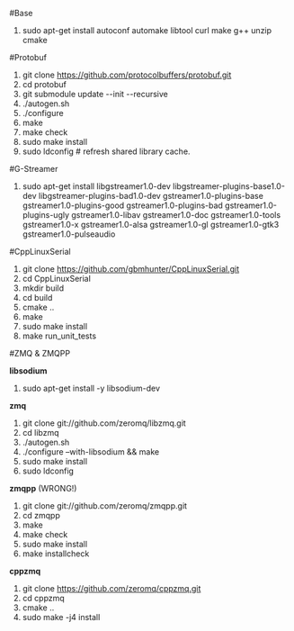 #Base

1. sudo apt-get install autoconf automake libtool curl make g++ unzip cmake

#Protobuf

1. git clone https://github.com/protocolbuffers/protobuf.git
2. cd protobuf
3. git submodule update --init --recursive
4. ./autogen.sh
5. ./configure
6. make
7. make check
8. sudo make install
9. sudo ldconfig # refresh shared library cache.

#G-Streamer

1. sudo apt-get install libgstreamer1.0-dev libgstreamer-plugins-base1.0-dev libgstreamer-plugins-bad1.0-dev gstreamer1.0-plugins-base gstreamer1.0-plugins-good gstreamer1.0-plugins-bad gstreamer1.0-plugins-ugly gstreamer1.0-libav gstreamer1.0-doc gstreamer1.0-tools gstreamer1.0-x gstreamer1.0-alsa gstreamer1.0-gl gstreamer1.0-gtk3 gstreamer1.0-pulseaudio

#CppLinuxSerial

1. git clone https://github.com/gbmhunter/CppLinuxSerial.git
2. cd CppLinuxSerial
3. mkdir build
4. cd build
5. cmake ..
6. make
7. sudo make install
8. make run_unit_tests

#ZMQ & ZMQPP

**libsodium**
1. sudo apt-get install -y libsodium-dev

**zmq**
1. git clone git://github.com/zeromq/libzmq.git 
2. cd libzmq 
3. ./autogen.sh 
4. ./configure –with-libsodium && make 
5. sudo make install 
6. sudo ldconfig

**zmqpp** (WRONG!)
1. git clone git://github.com/zeromq/zmqpp.git 
2. cd zmqpp 
3. make 
4. make check 
5. sudo make install 
6. make installcheck

**cppzmq**
1. git clone https://github.com/zeromq/cppzmq.git
2. cd cppzmq
3. cmake ..
4. sudo make -j4 install








